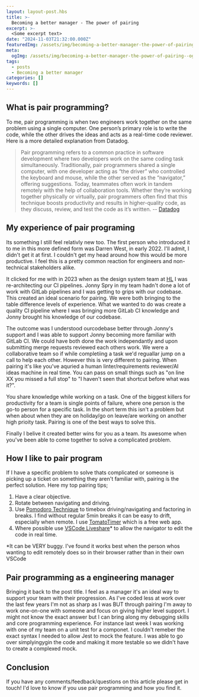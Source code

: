 ```yaml
---
layout: layout-post.hbs
title: >-
  Becoming a better manager - The power of pairing
excerpt: >-
  <Some excerpt text>
date: "2024-11-03T21:32:00.000Z"
featuredImg: /assets/img/becoming-a-better-manager-the-power-of-pairing--featured-img.webp
meta:
  ogImg: /assets/img/becoming-a-better-manager-the-power-of-pairing--og-img.jpg
tags:
  - posts
  - Becoming a better manager
categories: []
keywords: []
---
```


## What is pair programming?
To me, pair programming is when two engineers work together on the same problem using a single computer. One person’s primary role is to write the code, while the other drives the ideas and acts as a real-time code reviewer. Here is a more detailed explanation from Datadog.

> Pair programming refers to a common practice in software development where two developers work on the same coding task simultaneously. Traditionally, pair programmers shared a single computer, with one developer acting as “the driver” who controlled the keyboard and mouse, while the other served as the “navigator,” offering suggestions. Today, teammates often work in tandem remotely with the help of collaboration tools. Whether they’re working together physically or virtually, pair programmers often find that this technique boosts productivity and results in higher-quality code, as they discuss, review, and test the code as it’s written.
> -- [Datadog](https://www.datadoghq.com/knowledge-center/pair-programming/)


## My experience of pair programing
Its something I still feel relativly new too. The first person who introduced it to me in this more defined form was Darren West, in early 2022. I'll admit, I didn't get it at first. I couldn't get my head around how this would be more productive. I feel this is a pretty common reaction for engineers and non-technical stakeholders alike.

It clicked for me with in 2023 when as the design system team at [HL](https://hl.co.uk) I was re-architecting our CI pipelines. Jonny Spry in my team hadn't done a lot of work with GitLab pipelines and I was getting to grips with our codebase. This created an ideal scenario for pairing. We were both bringing to the table difference levels of experience. What we wanted to do was create a quality CI pipeline where I was bringing more GitLab CI knowledge and Jonny brought his knowledge of our codebase. 

The outcome was I understood ourcodebase better through Jonny's support and I was able to support Jonny becoming more familiar with GitLab CI. We could have both done the work independantly and upon submitting merge requests reviewed each others work. We were a collaborative team so if while completiing a task we'd reguallar jump on a call to help each other. However this is very different to pairing. When pairing it's like you've aquried a human linter/requirements reviewer/AI ideas machine in real time. You can pass on small things such as "on line XX you missed a full stop" to "I haven't seen that shortcut before what was it?". 

You share knowledge while working on a task. One of the biggest killers for productivity for a team is single points of failure, where one person is the go-to person for a specific task. In the short term this isn't a problem but when about when they are on holiday/go on leave/are working on another high prioity task. Pairing is one of the best ways to solve this.

Finally I belive it created better wins for you as a team. Its awesome when you've been able to come together to solve a complicated problem. 


## How I like to pair program
If I have a specific problem to solve thats complicated or someone is picking up a ticket on something they aren't familiar with, pairing is the perfect solution. Here my top pairing tips;

1. Have a clear objective.
2. Rotate between navigating and driving.
3. Use [Pomodoro Technique](https://en.wikipedia.org/wiki/Pomodoro_Technique) to timebox driving/navigating and factoring in breaks. I find without regular 5min breaks it can be easy to drift, especially when remote. I use [TomatoTimer](https://www.toptal.com/project-managers/tomato-timer) which is a free web app.
4. Where possible use [VSCode Liveshare](https://marketplace.visualstudio.com/items?itemName=MS-vsliveshare.vsliveshare)* to allow the navigator to edit the code in real time.


*It can be VERY buggy. I've found it works best when the person whos wanting to edit remotely does so in their browser rather than in their own VSCode


## Pair programming as a engineering manager
Bringing it back to the post title. I feel as a manager it's an ideal way to support your team with their progression. As I've coded less at work over the last few years I'm not as sharp as I was BUT through pairing I'm away to work one-on-one with someone and focus on giving higher level support. I might not know the exact answer but I can bring along my debugging skills and core programming experience. For instance last week I was working with one of my team on a unit test for a componet. I couldn't remeber the exact syntax I needed to allow Jest to mock the feature. I was able to go over simplyingygin the code and making it more testable so we didn't have to create a complexed mock.


## Conclusion
If you have any comments/feedback/questions on this article please get in touch! I'd love to know if you use pair programming and how you find it.

